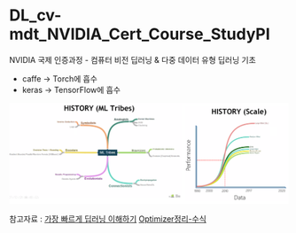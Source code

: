 # DL_cv-mdt_NVIDIA_Cert_Course_StudyPI
NVIDIA 국제 인증과정 - 컴퓨터 비전 딥러닝 &amp; 다중 데이터 유형 딥러닝 기초


* caffe -> Torch에 흡수
* keras -> TensorFlow에 흡수

![](https://github.com/lkeonwoo94/DL_cv-mdt_NVIDIA_Cert_Course_StudyPI/blob/master/ML.png)


참고자료 : [가장 빠르게 딥러닝 이해하기](https://www.slideshare.net/yongho/ss-79607172/49)
[Optimizer정리-수식](http://shuuki4.github.io/deep%20learning/2016/05/20/Gradient-Descent-Algorithm-Overview.html)
